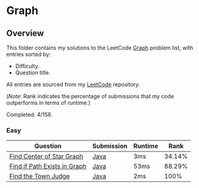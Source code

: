 # Graph

## Overview
This folder contains my solutions to the LeetCode [Graph](https://leetcode.com/problem-list/graph/) problem list,
with entries sorted by:
- Difficulty.
- Question title.

All entries are sourced from my [LeetCode](https://github.com/shumarb/leetcode) repository.

(*Note*: Rank indicates the percentage of submissions that my code outperforms in terms of runtime.)

Completed: 4/158.

### Easy
| Question                                                                                                | Submission                                                                                           | Runtime | Rank   |
|---------------------------------------------------------------------------------------------------------|------------------------------------------------------------------------------------------------------|---------|--------|
| [Find Center of Star Graph](https://leetcode.com/problems/find-center-of-star-graph/description/)       | [Java](https://github.com/shumarb/leetcode/blob/main/submissions/java/FindCenterOfStarGraph.java)    | 3ms     | 34.14% |
| [Find if Path Exists in Graph](https://leetcode.com/problems/find-if-path-exists-in-graph/description/) | [Java](https://github.com/shumarb/leetcode/blob/main/submissions/java/FindIfPathExistsInG-raph.java) | 53ms    | 88.29% |
| [Find the Town Judge](https://leetcode.com/problems/find-the-town-judge/description/)                   | [Java](https://github.com/shumarb/leetcode/blob/main/submissions/java/FindTheTownJudge.java)         | 2ms     | 100%   |

